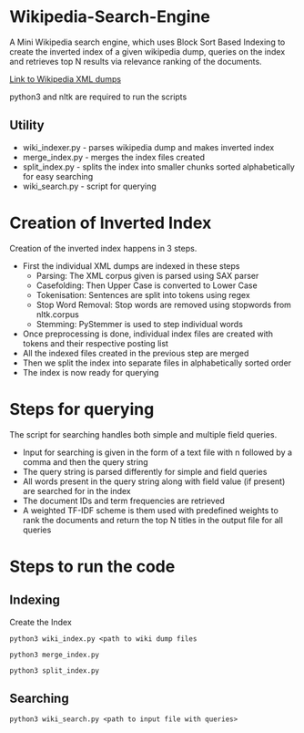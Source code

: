 # Wikipedia-Search-Engine

A Mini Wikipedia search engine, which uses Block Sort Based Indexing to create the inverted index of a given wikipedia dump, queries on the index and retrieves top N results via relevance ranking of the documents.

[Link to Wikipedia XML dumps](https://en.wikipedia.org/wiki/Wikipedia:Database_download)

python3 and nltk are required to run the scripts

## Utility

- wiki_indexer.py - parses wikipedia dump and makes inverted index
- merge_index.py - merges the index files created
- split_index.py - splits the index into smaller chunks sorted alphabetically for easy searching
- wiki_search.py - script for querying 

# Creation of Inverted Index

Creation of the inverted index happens in 3 steps. 
- First the individual XML dumps are indexed in these steps
  - Parsing: The XML corpus given is parsed using SAX parser
  - Casefolding: Then Upper Case is converted to Lower Case
  - Tokenisation: Sentences are split into tokens using regex
  - Stop Word Removal: Stop words are removed using stopwords from nltk.corpus
  - Stemming: PyStemmer is used to step individual words
- Once preprocessing is done, individual index files are created with tokens and their respective posting list
- All the indexed files created in the previous step are merged
- Then we split the index into separate files in alphabetically sorted order
- The index is now ready for querying

# Steps for querying

The script for searching handles both simple and multiple field queries. 

- Input for searching is given in the form of a text file with n followed by a comma and then the query string
- The query string is parsed differently for simple and field queries
- All words present in the query string along with field value (if present) are searched for in the index
- The document IDs and term frequencies are retrieved
- A weighted TF-IDF scheme is them used with predefined weights to rank the documents and return the top N titles in the output file for all queries

# Steps to run the code

## Indexing

Create the Index

`python3 wiki_index.py <path to wiki dump files`

`python3 merge_index.py`

`python3 split_index.py`

## Searching

`python3 wiki_search.py <path to input file with queries>`





